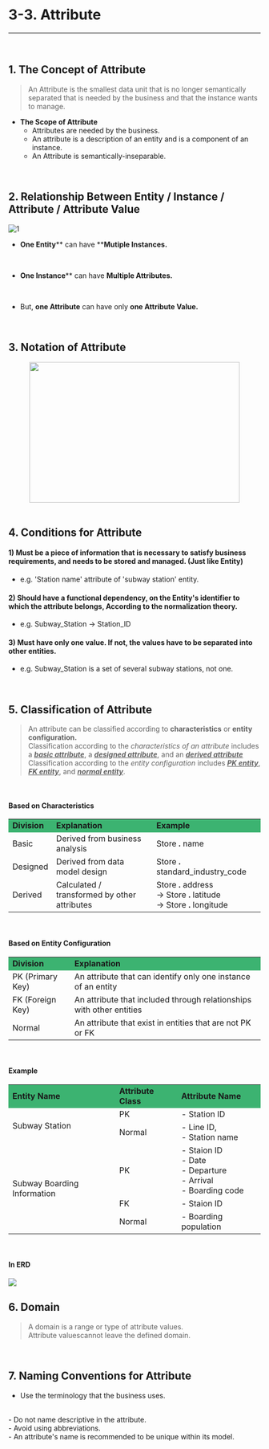 # 3-3. Attribute
---
<br>

## 1. The Concept of Attribute
  > An Attribute is the smallest data unit that is no longer semantically separated that is needed by the business and that the instance wants to manage.

- **The Scope of Attribute**
  - Attributes are needed by the business.
  - An attribute is a description of an entity and is a component of an instance.
  - An Attribute is semantically-inseparable.
<br>

## 2. Relationship Between Entity / Instance / Attribute / Attribute Value
![1](https://i.imgur.com/viewpCP.png)

- **One Entity**** can have ****Mutiple Instances.** 
<br>

- **One Instance**** can have **Multiple Attributes.** 
<br>

- But, **one Attribute** can have only **one Attribute Value.**
<br>

## 3. Notation of Attribute
<center>
  <img src ="https://i.imgur.com/Ly6hAPt.png" width="420" height="280">
</center> 
<br>

## 4. Conditions for Attribute
#### 1) Must be a piece of information that is necessary to satisfy business requirements, and needs to be stored and managed. (Just like Entity)
  - e.g. 'Station name' attribute of 'subway station' entity.

#### 2) Should have a functional dependency, on the Entity's identifier to which the attribute belongs, According to the normalization theory.
  - e.g. Subway_Station → Station_ID

#### 3) Must have only one value. If not, the values have to be separated into other entities.
  - e.g. Subway_Station is a set of several subway stations, not one.
<br>

## 5. Classification of Attribute
> An attribute can be classified according to **characteristics** or **entity configuration.**<br>
> Classification according to the *characteristics of an attribute* includes a <u>***basic attribute***</u>, a <u>***designed attribute***</u>, and an <u>***derived attribute***</u><br>
> Classification according to the *entity configuration* includes  <u>***PK entity***</u>, <u>***FK entity***</u>, and <u>***normal entity***</u>.

<br>

#### Based on Characteristics
<table>
  <tr bgcolor="mediumseagreen">
    <td><b>Division</td>
    <td><b>Explanation</td>
    <td><b>Example</td>
  </tr>
  <tr>
    <td>Basic</td>
    <td>Derived from business analysis</td>
    <td>Store<b> . </b>name</td>
  </tr>
  <tr>
    <td>Designed</td>
    <td>Derived from data model design</td>
    <td>Store<b> . </b>standard_industry_code</td>
  </tr>
  <tr>
    <td>Derived</td>
    <td>Calculated / transformed by other attributes</td>
    <td>Store<b> . </b>address <br> → Store<b> . </b>latitude<br> → Store<b> . </b>longitude</td>
  </tr>
</table>
<br>

#### Based on Entity Configuration
<table>
    <tr bgcolor="mediumseagreen">
    <td><b>Division</td>
    <td><b>Explanation</td>
  </tr>
  <tr>
    <td>PK (Primary Key)</td>
    <td>An attribute that can identify only one instance of an entity<br></td>
  </tr>
  <tr>
    <td>FK (Foreign Key)</td>
    <td>An attribute that included through relationships with other entities</td>
  </tr>
  <tr>
    <td>Normal</td>
    <td>An attribute that exist in entities that are not PK or FK</td>
  </tr>
</table>
<br>

#### Example
<table>
    <tr bgcolor="mediumseagreen">
    <td><b>Entity Name</td>
    <td><b>Attribute Class</td>
    <td><b>Attribute Name</td>
  </tr>
  <tr>
    <td rowspan="2">Subway Station</td>
    <td>PK</td>
    <td>- Station ID</td>
  </tr>
  <tr>
    <td>Normal</td>
    <td>- Line ID,<br>- Station name</td>
  </tr>
  <tr>
    <td rowspan="3">Subway Boarding Information</td>
    <td>PK</td>
    <td>- Staion ID<br>- Date<br>- Departure<br>- Arrival<br>- Boarding code</td>
  </tr>
  <tr>
    <td>FK</td>
    <td>- Staion ID</td>
  </tr>
  <tr>
    <td>Normal</td>
    <td>- Boarding population</td>
  </tr>
</table>
<br>

#### In ERD
<img src="https://i.imgur.com/EqUdKnk.png">
<br>

## 6. Domain
> A domain is a range or type of attribute values.<br>
> Attribute values ​​cannot leave the defined domain.

<br>

## 7. Naming Conventions for Attribute

 - Use the terminology that the business uses.
 <br>
 - Do not name descriptive in the attribute.
 <br>
 - Avoid using abbreviations.
 <br>
 - An attribute's name is recommended to be unique within its model.


